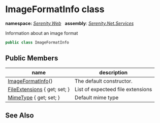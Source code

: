 # ImageFormatInfo class
**namespace:** *[Serenity.Web](../README.md#serenity.web-namespace)*   **assembly**: *[Serenity.Net.Services](../README.md)*

Information about an image format

```csharp
public class ImageFormatInfo
```

## Public Members

| name | description |
| --- | --- |
| [ImageFormatInfo](ImageFormatInfo/ImageFormatInfo.md)() | The default constructor. |
| [FileExtensions](ImageFormatInfo/FileExtensions.md) { get; set; } | List of expecteed file extensions |
| [MimeType](ImageFormatInfo/MimeType.md) { get; set; } | Default mime type |

## See Also